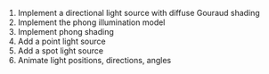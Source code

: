 1. Implement a directional light source with diffuse Gouraud shading
1. Implement the phong illumination model
1. Implement phong shading
1. Add a point light source
1. Add a spot light source
1. Animate light positions, directions, angles
